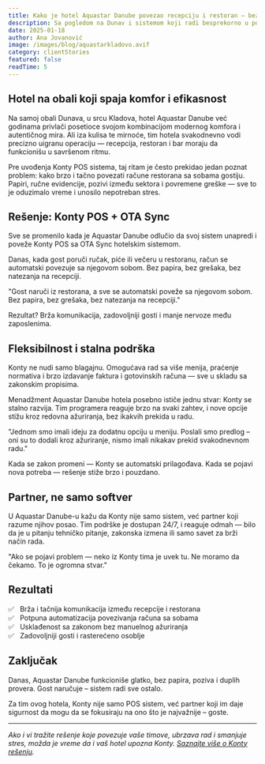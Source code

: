 ```yaml
---
title: Kako je hotel Aquastar Danube povezao recepciju i restoran – bez papira, grešaka i čekanja
description: Sa pogledom na Dunav i sistemom koji radi besprekorno u pozadini, Aquastar Danube pokazuje kako tehnologija može da olakša svaki deo hotelskog poslovanja.
date: 2025-01-18
author: Ana Jovanović
image: /images/blog/aquastarkladovo.avif
category: clientStories
featured: false
readTime: 5
---
```


## Hotel na obali koji spaja komfor i efikasnost

Na samoj obali Dunava, u srcu Kladova, hotel Aquastar Danube već godinama privlači posetioce svojom kombinacijom modernog komfora i autentičnog mira.
Ali iza kulisa te mirnoće, tim hotela svakodnevno vodi precizno uigranu operaciju — recepcija, restoran i bar moraju da funkcionišu u savršenom ritmu.

Pre uvođenja Konty POS sistema, taj ritam je često prekidao jedan poznat problem: kako brzo i tačno povezati račune restorana sa sobama gostiju.
Papiri, ručne evidencije, pozivi između sektora i povremene greške — sve to je oduzimalo vreme i unosilo nepotreban stres.

## Rešenje: Konty POS + OTA Sync

Sve se promenilo kada je Aquastar Danube odlučio da svoj sistem unapredi i poveže Konty POS sa OTA Sync hotelskim sistemom.

Danas, kada gost poruči ručak, piće ili večeru u restoranu, račun se automatski povezuje sa njegovom sobom.
Bez papira, bez grešaka, bez natezanja na recepciji.

"Gost naruči iz restorana, a sve se automatski poveže sa njegovom sobom. Bez papira, bez grešaka, bez natezanja na recepciji."

Rezultat?
Brža komunikacija, zadovoljniji gosti i manje nervoze među zaposlenima.

## Fleksibilnost i stalna podrška

Konty ne nudi samo blagajnu.
Omogućava rad sa više menija, praćenje normativa i brzo izdavanje faktura i gotovinskih računa — sve u skladu sa zakonskim propisima.

Menadžment Aquastar Danube hotela posebno ističe jednu stvar: Konty se stalno razvija.
Tim programera reaguje brzo na svaki zahtev, i nove opcije stižu kroz redovna ažuriranja, bez ikakvih prekida u radu.

"Jednom smo imali ideju za dodatnu opciju u meniju. Poslali smo predlog – oni su to dodali kroz ažuriranje, nismo imali nikakav prekid svakodnevnom radu."

Kada se zakon promeni — Konty se automatski prilagođava.
Kada se pojavi nova potreba — rešenje stiže brzo i pouzdano.

## Partner, ne samo softver

U Aquastar Danube-u kažu da Konty nije samo sistem, već partner koji razume njihov posao.
Tim podrške je dostupan 24/7, i reaguje odmah — bilo da je u pitanju tehničko pitanje, zakonska izmena ili samo savet za brži način rada.

"Ako se pojavi problem — neko iz Konty tima je uvek tu. Ne moramo da čekamo. To je ogromna stvar."

## Rezultati

✅ &nbsp;&nbsp;Brža i tačnija komunikacija između recepcije i restorana<br>
✅ &nbsp;&nbsp;Potpuna automatizacija povezivanja računa sa sobama<br>
✅ &nbsp;&nbsp;Usklađenost sa zakonom bez manuelnog ažuriranja<br>
✅ &nbsp;&nbsp;Zadovoljniji gosti i rasterećeno osoblje

## Zaključak

Danas, Aquastar Danube funkcioniše glatko, bez papira, poziva i duplih provera.
Gost naručuje – sistem radi sve ostalo.

Za tim ovog hotela, Konty nije samo POS sistem, već partner koji im daje sigurnost da mogu da se fokusiraju na ono što je najvažnije – goste.

---

*Ako i vi tražite rešenje koje povezuje vaše timove, ubrzava rad i smanjuje stres, možda je vreme da i vaš hotel upozna Konty. [Saznajte više o Konty rešenju](/pricing).*
